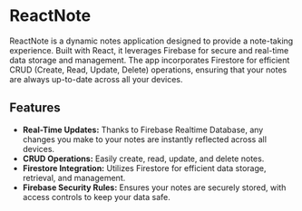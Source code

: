# ReactNote

ReactNote is a dynamic notes application designed to provide a note-taking experience. Built with React, it leverages Firebase for secure and real-time data storage and management. The app incorporates Firestore for efficient CRUD (Create, Read, Update, Delete) operations, ensuring that your notes are always up-to-date across all your devices.

## Features

- **Real-Time Updates:** Thanks to Firebase Realtime Database, any changes you make to your notes are instantly reflected across all devices.
- **CRUD Operations:** Easily create, read, update, and delete notes.
- **Firestore Integration:** Utilizes Firestore for efficient data storage, retrieval, and management.
- **Firebase Security Rules:** Ensures your notes are securely stored, with access controls to keep your data safe.


